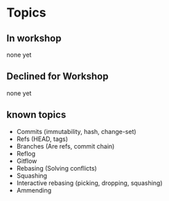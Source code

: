 # Topics

## In workshop

none yet

## Declined for Workshop

none yet

## known topics

 - Commits (immutability, hash, change-set)
 - Refs (HEAD, tags)
 - Branches (Are refs, commit chain)
 - Reflog
 - Gitflow 
 - Rebasing (Solving conflicts)
 - Squashing
 - Interactive rebasing (picking, dropping, squashing)
 - Ammending
